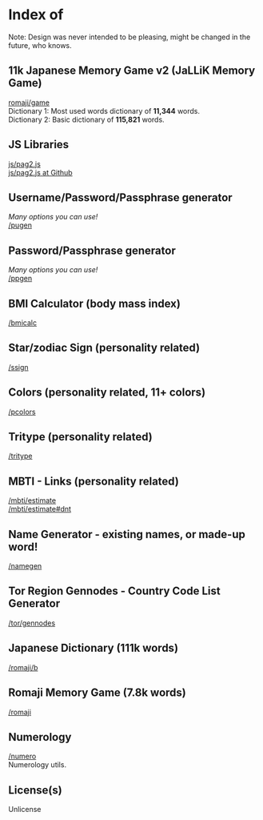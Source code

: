 # Index of
Note: Design was never intended to be pleasing, might be changed in the future, who knows.<br>

## 11k Japanese Memory Game v2 (JaLLiK Memory Game)
[romaji/game](https://slowsient.github.io/romaji/game)<br>
Dictionary 1: Most used words dictionary of <b>11,344</b> words.<br>
Dictionary 2: Basic dictionary of <b>115,821</b> words.<br>

## JS Libraries
[js/pag2.js](http://SlowsieNT.github.io/js/pag2.js)<br>
[js/pag2.js at Github](https://github.com/SlowsieNT/SlowsieNT.github.io/blob/main/js/pag2.js)<br>

## Username/Password/Passphrase generator
*Many options you can use!*<br>
[/pugen](https://slowsient.github.io/pugen)<br>

## Password/Passphrase generator
*Many options you can use!*<br>
[/ppgen](https://slowsient.github.io/ppgen)<br>

## BMI Calculator (body mass index)
[/bmicalc](https://slowsient.github.io/bmicalc)<br>

## Star/zodiac Sign (personality related)
[/ssign](https://slowsient.github.io/ssign)<br>

## Colors (personality related, 11+ colors)
[/pcolors](https://slowsient.github.io/pcolors)<br>

## Tritype (personality related)
[/tritype](https://slowsient.github.io/tritype)<br>

## MBTI - Links (personality related)
[/mbti/estimate](https://slowsient.github.io/mbti/estimate)<br>
[/mbti/estimate#dnt](https://slowsient.github.io/mbti/estimate#dnt)<br>

## Name Generator - existing names, or made-up word!
[/namegen](https://slowsient.github.io/namegen)

## Tor Region Gennodes - Country Code List Generator
[/tor/gennodes](https://slowsient.github.io/tor/gennodes)

## Japanese Dictionary (111k words)
[/romaji/b](https://slowsient.github.io/romaji/b)<br>

## Romaji Memory Game (7.8k words)
[/romaji](https://slowsient.github.io/romaji)<br>

## Numerology
[/numero](https://slowsient.github.io/numero)<br>
Numerology utils.

## License(s)
Unlicense<br>
